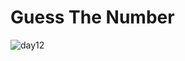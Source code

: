 # Guess The Number
![day12](https://github.com/user-attachments/assets/70aabd95-0314-4107-bb8e-5fad6e59040a)
